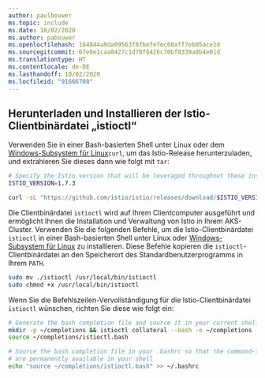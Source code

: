 ```yaml
---
author: paulbouwer
ms.topic: include
ms.date: 10/02/2020
ms.author: pabouwer
ms.openlocfilehash: 164844a9da09563f8fbefe7ec60aff7eb05ace2d
ms.sourcegitcommit: 67e8e1caa8427c1d78f6426c70bf8339a8b4e01d
ms.translationtype: HT
ms.contentlocale: de-DE
ms.lasthandoff: 10/02/2020
ms.locfileid: "91666708"
---
```

## <a name="download-and-install-the-istio-istioctl-client-binary"></a>Herunterladen und Installieren der Istio-Clientbinärdatei „istioctl“

Verwenden Sie in einer Bash-basierten Shell unter Linux oder dem [Windows-Subsystem für Linux][install-wsl]`curl`, um das Istio-Release herunterzuladen, und extrahieren Sie dieses dann wie folgt mit `tar`:

```bash
# Specify the Istio version that will be leveraged throughout these instructions
ISTIO_VERSION=1.7.3

curl -sL "https://github.com/istio/istio/releases/download/$ISTIO_VERSION/istioctl-$ISTIO_VERSION-linux-amd64.tar.gz" | tar xz
```

Die Clientbinärdatei `istioctl` wird auf Ihrem Clientcomputer ausgeführt und ermöglicht Ihnen die Installation und Verwaltung von Istio in Ihrem AKS-Cluster. Verwenden Sie die folgenden Befehle, um die Istio-Clientbinärdatei `istioctl` in einer Bash-basierten Shell unter Linux oder [Windows-Subsystem für Linux][install-wsl] zu installieren. Diese Befehle kopieren die `istioctl`-Clientbinärdatei an den Speicherort des Standardbenutzerprogramms in Ihrem `PATH`.

```bash
sudo mv ./istioctl /usr/local/bin/istioctl
sudo chmod +x /usr/local/bin/istioctl
```

Wenn Sie die Befehlszeilen-Vervollständigung für die Istio-Clientbinärdatei `istioctl` wünschen, richten Sie diese wie folgt ein:

```bash
# Generate the bash completion file and source it in your current shell
mkdir -p ~/completions && istioctl collateral --bash -o ~/completions
source ~/completions/istioctl.bash

# Source the bash completion file in your .bashrc so that the command-line completions
# are permanently available in your shell
echo "source ~/completions/istioctl.bash" >> ~/.bashrc
```

<!-- LINKS - external -->
[install-wsl]: /windows/wsl/install-win10

